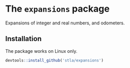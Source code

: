 # The `expansions` package
Expansions of integer and real numbers, and odometers.

## Installation

The package works on Linux only. 

```r
devtools::install_github('stla/expansions')
```
